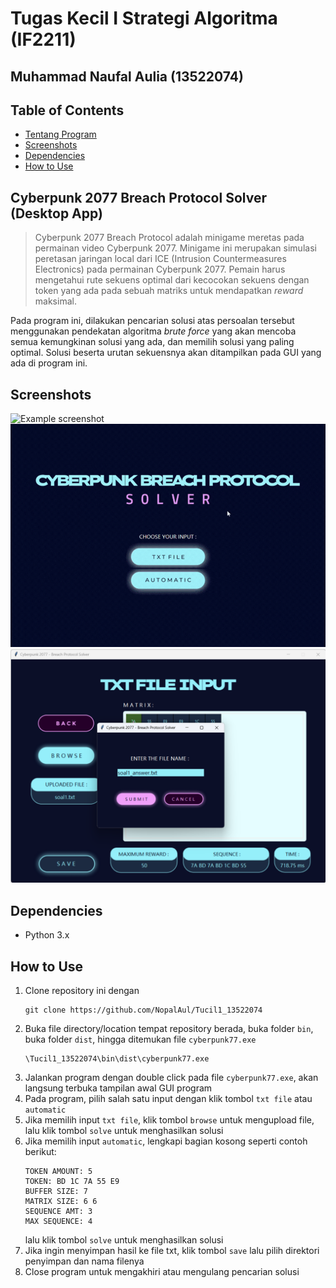 # Tugas Kecil I Strategi Algoritma (IF2211)
## Muhammad Naufal Aulia (13522074)


## Table of Contents
* [Tentang Program](#cyberpunk)
* [Screenshots](#screenshots)
* [Dependencies](#dependencies)
* [How to Use](#how-to-use)


## Cyberpunk 2077 Breach Protocol Solver (Desktop App) <a href="cyberpunk"></a>
> Cyberpunk 2077 Breach Protocol adalah minigame meretas pada permainan video Cyberpunk 2077. Minigame ini merupakan simulasi peretasan jaringan local dari ICE (Intrusion Countermeasures Electronics) pada permainan Cyberpunk 2077. Pemain harus mengetahui rute sekuens optimal dari kecocokan sekuens dengan token yang ada pada sebuah matriks untuk mendapatkan _reward_ maksimal.

Pada program ini, dilakukan pencarian solusi atas persoalan tersebut menggunakan pendekatan algoritma _brute force_   yang akan mencoba semua kemungkinan solusi yang ada, dan memilih solusi yang paling optimal. Solusi beserta urutan sekuensnya akan ditampilkan pada GUI yang ada di program ini.


## Screenshots <a href="screenshots"></a>
![Example screenshot](./readme_img/txt.gif)
![Example screenshot](./readme_img/auto.gif)
![Example screenshot](./readme_img/2.png)

## Dependencies <a href="dependencies"></a>
- Python 3.x

## How to Use <a href="how-to-use"></a>
1. Clone repository ini dengan 
    ```
    git clone https://github.com/NopalAul/Tucil1_13522074
    ```
2. Buka file directory/location tempat repository berada, buka folder `bin`, buka folder `dist`, hingga ditemukan file `cyberpunk77.exe`
    ```
    \Tucil1_13522074\bin\dist\cyberpunk77.exe
    ```
3. Jalankan program dengan double click pada file `cyberpunk77.exe`, akan langsung terbuka tampilan awal GUI program
4. Pada program, pilih salah satu input dengan klik tombol `txt file` atau `automatic`
5. Jika memilih input `txt file`, klik tombol `browse` untuk mengupload file, lalu klik tombol `solve` untuk menghasilkan solusi
6. Jika memilih input `automatic`, lengkapi bagian kosong seperti contoh berikut:
    ```
    TOKEN AMOUNT: 5
    TOKEN: BD 1C 7A 55 E9
    BUFFER SIZE: 7
    MATRIX SIZE: 6 6
    SEQUENCE AMT: 3
    MAX SEQUENCE: 4
    ```
    lalu klik tombol `solve` untuk menghasilkan solusi
7. Jika ingin menyimpan hasil ke file txt, klik tombol `save` lalu pilih direktori penyimpan dan nama filenya
8. Close program untuk mengakhiri atau mengulang pencarian solusi
